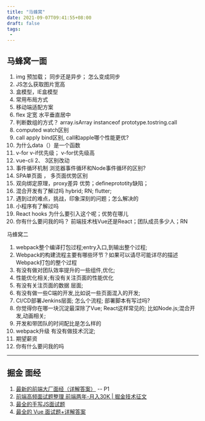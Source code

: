 ```yaml
---
title: "马蜂窝"
date: 2021-09-07T09:41:55+08:00
draft: false
tags:
 - 
---
```


## 马蜂窝一面
1. img 预加载； 同步还是异步； 怎么变成同步
2. JS怎么获取图片宽高
3. 盒模型，IE盒模型
4. 常用布局方式
5. 移动端适配方案
6. flex 定宽 水平垂直居中
7. 判断数组的方式？ array.isArray instanceof  prototype.tostring.call
8. computed watch区别
9. call apply bind区别, call和apple哪个性能更优?
10. 为什么data（）是一个函数
11. v-for v-if优先级； v-for优先级高
12. vue-cli 2、 3区别改动
13. 事件循环机制  浏览器事件循环和Node事件循环的区别?
14. SPA单页面 ， 多页面优势区别
15. 双向绑定原理，proxy差异 优势；defineprototity缺陷；
16. 混合开发有了解过吗 hybrid; RN; flutter;
17. 遇到过的难点，挑战，印象深刻的问题；怎么解决的
18. 小程序有了解过吗
19. React hooks 为什么要引入这个呢；优势在哪儿
20. 你有什么要问我的吗？ 前端技术栈Vue还是React；团队成员多少人；RN

马蜂窝二
1. webpack整个编译打包过程;entry入口,到输出整个过程;
2. Webpack的构建流程主要有哪些环节？如果可以请尽可能详尽的描述Webpack打包的整个过程
3. 有没有做对团队效率提升的一些组件,优化;
4. 性能优化相关;有没有关注页面的性能优化
5. 有没有关注页面的数据 层面;
6. 有没有做一些C端的开发,比如说一些页面混入的开发;
7. CI/CD部署Jenkins层面; 怎么个流程; 部署脚本有写过吗?
8. 你觉得你在哪一块沉淀最深除了Vue; React这样常见的; 比如Node.js;混合开发,动画相关;
9. 开发和带团队的时间配比是怎么样的
10. webpack升级 有没有做技术沉淀;
11. 期望薪资
12. 你有什么要问我的吗 

---
## 掘金 面经
1. [最新的前端大厂面经（详解答案）](https://juejin.cn/post/7004638318843412493)  -- P1
2. [前端高频面试题整理 前端两年-月入30K | 掘金技术征文](https://juejin.cn/post/6844904148899463175#heading-10)
3. [最全的手写JS面试题](https://juejin.cn/post/6968713283884974088#heading-36)
4. [最全的 Vue 面试题+详解答案](https://juejin.cn/post/6961222829979697165#heading-11)